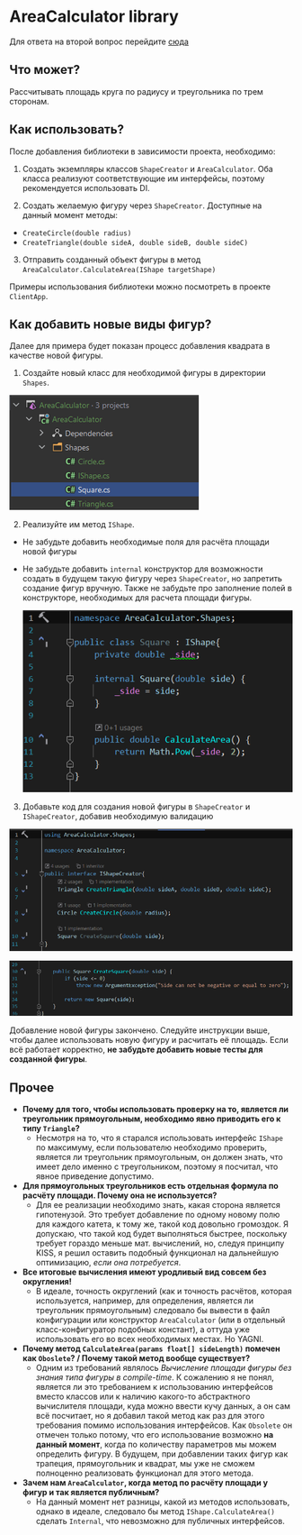 # **AreaCalculator library**

Для ответа на второй вопрос перейдите [сюда](./Question2/README.md)



## Что может?

Рассчитывать площадь круга по радиусу и треугольника по трем сторонам.

## Как использовать?

После добавления библиотеки в зависимости проекта, необходимо:

1) Создать экземпляры классов `ShapeCreator` и `AreaCalculator`. Оба класса реализуют соответствующие им интерфейсы, поэтому рекомендуется использовать DI.

2) Создать желаемую фигуру через `ShapeCreator`. Доступные на данный момент методы:

- `CreateCircle(double radius)`
- `CreateTriangle(double sideA, double sideB, double sideC)`

3) Отправить созданный объект фигуры в метод `AreaCalculator.CalculateArea(IShape targetShape)`

Примеры использования библиотеки можно посмотреть в проекте `ClientApp`.

## Как добавить новые виды фигур?

Далее для примера будет показан процесс добавления квадрата в качестве новой фигуры.

1) Создайте новый класс для необходимой фигуры в директории `Shapes`.

![SquareClassCreated](.\README_images\SquareClassCreated.png)

2) Реализуйте им метод `IShape`.

- Не забудьте добавить необходимые поля для расчёта площади новой фигуры

* Не забудьте добавить `internal` конструктор для возможности создать в будущем такую фигуру через `ShapeCreator`, но запретить создание фигур вручную. Также не забудьте про заполнение полей в конструкторе, необходимых для расчета площади фигуры.

  ![SquareClassCreated](.\README_images\SquareClassCode.png)

3) Добавьте код для создания новой фигуры в `ShapeCreator` и `IShapeCreator`, добавив необходимую валидацию

![IShapeCreatorSquare](.\README_images\IShapeCreatorSquare.png)

![ShapeCreatorSquare](.\README_images\ShapeCreatorSquare.png)

Добавление новой фигуры закончено. Следуйте инструкции выше, чтобы далее использовать новую фигуру и расчитать её площадь. Если всё работает корректно, **не забудьте добавить новые тесты для созданной фигуры**.

## Прочее

- **Почему для того, чтобы использовать проверку на то, является ли треугольник прямоугольным, необходимо явно приводить его к типу `Triangle`?**
  - Несмотря на то, что я старался использовать интерфейс `IShape` по максимуму, если пользователю необходимо проверить, является ли треугольник прямоугольным, он должен знать, что имеет дело именно с треугольником, поэтому я посчитал, что явное приведение допустимо.
- **Для прямоугольных треугольников есть отдельная формула по расчёту площади. Почему она не используется?**
  - Для ее реализации необходимо знать, какая сторона является гипотенузой. Это требует добавление по одному новому полю для каждого катета, к тому же, такой код довольно громоздок. Я допускаю, что такой код будет выполняться быстрее, поскольку требует гораздо меньше мат. вычислений, но, следуя принципу KISS, я решил оставить подобный функционал на дальнейшую оптимизацию, *если она потребуется*.
- **Все итоговые вычисления имеют уродливый вид совсем без округления!**
  - В идеале, точность округлений (как и точность расчётов, которая используется, например, для определения, является ли треугольник прямоугольным) следовало бы вывести в файл конфигурации или конструктор `AreaCalculator` (или в отдельный класс-конфигуратор подобных констант), а оттуда уже использовать его во всех необходимых местах. Но YAGNI.
- **Почему метод `CalculateArea(params float[] sideLength)` помечен как `Oboslete`? / Почему такой метод вообще существует?**
  - Одним из требований являлось *Вычисление площади фигуры без знания типа фигуры в compile-time*. К сожалению я не понял, является ли это требованием к использованию интерфейсов вместо классов или к наличию какого-то абстрактного вычислителя площади, куда можно ввести кучу данных, а он сам всё посчитает, но я добавил такой метод как раз для этого требования помимо использования интерфейсов. Как `Obsolete` он отмечен только потому, что его использование возможно **на данный момент**, когда по количеству параметров мы можем определить фигуру. В будущем, при добавлении таких фигур как трапеция, прямоугольник и квадрат, мы уже не сможем полноценно реализовать функционал для этого метода.
- **Зачем нам `AreaCalculator`, когда метод по расчёту площади у фигур и так является публичным?**
  - На данный момент нет разницы, какой из методов использовать, однако в идеале, следовало бы метод `IShape.CalculateArea()` сделать `Internal`, что невозможно для публичных интерфейсов.